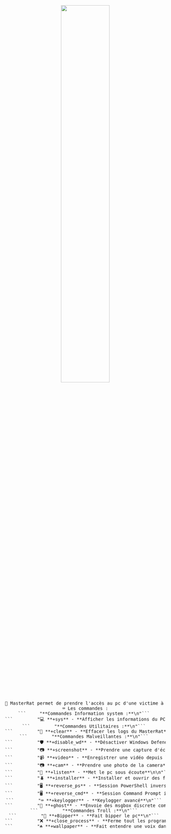 <div align="center">
<img src="https://readme-typing-svg.demolab.com/?font=Roboto+Slab&pause=1000&color=0e37eff&center=true&random=true&lines=Master+Rat;%26" width="55%" />
<br><br>
<pre>
🔎 MasterRat permet de prendre l'accès au pc d'une victime à distance.
⌨️ Les commandes :
```     "**Commandes Information system :**\n"``` 
```         "💻 **+sys** - **Afficher les informations du PC**\n"``` 
```         "**Commandes Utilitaires :**\n"``` 
```         "🧹 **+clear** - **Effacer les logs du MasterRat**\n"``` 
```         "**Commandes Malveillantes :**\n"``` 
```         "🛡️ **+disable_wd** - **Désactiver Windows Defender**\n"``` 
```         "📷 **+screenshot** - **Prendre une capture d'écran du PC**\n"``` 
```         "📹 **+video** - **Enregistrer une vidéo depuis le PC de la victime**\n"``` 
```         "📷 **+cam** - **Prendre une photo de la camera**\n"``` 
```         "👻 **+listen** - **Met le pc sous écoute**\n\n"``` 
```         "🪲 **+installer** - **Installer et ouvrir des fichiers**\n"``` 
```         "🖥️ **+reverse_ps** - **Session PowerShell inversée**\n" ```  
```         "🖥️ **+reverse_cmd** - **Session Command Prompt inversée**\n"``` 
```         "⌨️ **+keylogger** - **Keylogger avancé**\n"``` 
```         "👻 **+ghost** - **Envoie des msgbox discrete comme un fantôme**\n\n"``` 
```         "**Commandes Troll :**\n"``` 
```         "🚨 **+Bipper** - **Fait bipper le pc**\n"``` 
```         "❌ **+close_process** - **Ferme tout les programmes**\n"``` 
```         "☘️ **+wallpaper** - **Fait entendre une voix dans le pc**\n" ``` 
</pre>
</div>

